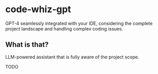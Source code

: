 # code-whiz-gpt
GPT-4 seamlessly integrated with your IDE, considering the complete project landscape and handling complex coding issues.

## What is that?
LLM-powered assistant that is fully aware of the project scope.

TODO
